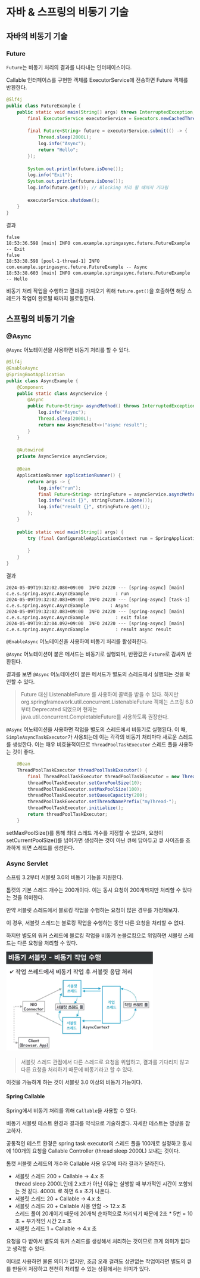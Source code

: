 # 자바 & 스프링의 비동기 기술

## 자바의 비동기 기술

### Future

`Future`는 비동기 처리의 결과를 나타내는 인터페이스이다.

Callable 인터페이스를 구현한 객체를 ExecutorService에 전송하면 Future 객체를 반환한다.

```java
@Slf4j
public class FutureExample {
    public static void main(String[] args) throws InterruptedException, ExecutionException {
        final ExecutorService executorService = Executors.newCachedThreadPool();

        final Future<String> future = executorService.submit(() -> {
            Thread.sleep(2000L);
            log.info("Async");
            return "Hello";
        });

        System.out.println(future.isDone());
        log.info("Exit");
        System.out.println(future.isDone());
        log.info(future.get()); // Blocking 처리 될 때까지 기다림

        executorService.shutdown();
    }
}
```

결과
```Console
false
18:53:36.598 [main] INFO com.example.springasync.future.FutureExample -- Exit
false
18:53:38.598 [pool-1-thread-1] INFO com.example.springasync.future.FutureExample -- Async
18:53:38.603 [main] INFO com.example.springasync.future.FutureExample -- Hello
```

비동기 처리 작업을 수행하고 결과를 가져오기 위해 `future.get()`을 호출하면 해당 스레드가 작업이 완료될 때까지 블로킹된다.

## 스프링의 비동기 기술

### @Async

`@Async` 어노테이션을 사용하면 비동기 처리를 할 수 있다.

```java
@Slf4j
@EnableAsync
@SpringBootApplication
public class AsyncExample {
    @Component
    public static class AsyncService {
        @Async
        public Future<String> asyncMethod() throws InterruptedException {
            log.info("Async");
            Thread.sleep(2000L);
            return new AsyncResult<>("async result");
        }
    }

    @Autowired
    private AsyncService asyncService;

    @Bean
    ApplicationRunner applicationRunner() {
        return args -> {
            log.info("run");
            final Future<String> stringFuture = asyncService.asyncMethod();
            log.info("exit {}", stringFuture.isDone());
            log.info("result {}", stringFuture.get());
        };
    }

    public static void main(String[] args) {
        try (final ConfigurableApplicationContext run = SpringApplication.run(AsyncExample.class, args)) {

        }
    }
}
```

결과
```Console
2024-05-09T19:32:02.080+09:00  INFO 24220 --- [spring-async] [main] c.e.s.spring.async.AsyncExample          : run
2024-05-09T19:32:02.083+09:00  INFO 24220 --- [spring-async] [task-1] c.e.s.spring.async.AsyncExample        : Async
2024-05-09T19:32:02.083+09:00  INFO 24220 --- [spring-async] [main] c.e.s.spring.async.AsyncExample          : exit false
2024-05-09T19:32:04.092+09:00  INFO 24220 --- [spring-async] [main] c.e.s.spring.async.AsyncExample          : result async result
```

`@EnableAsync` 어노테이션을 사용하여 비동기 처리를 활성화한다.

`@Async` 어노테이션이 붙은 메서드는 비동기로 실행되며, 반환값은 `Future`로 감싸져 반환된다.

결과를 보면 `@Async` 어노테이션이 붙은 메서드가 별도의 스레드에서 실행되는 것을 확인할 수 있다.

> Future 대신 ListenableFuture 를 사용하여 콜백을 받을 수 있다.
> 하지만 org.springframework.util.concurrent.ListenableFuture 객체는 스프링 6.0부터 Deprecated 되었으며
> 현재는 java.util.concurrent.CompletableFuture를 사용하도록 권장한다.

`@Async` 어노테이션을 사용하면 작업을 별도의 스레드에서 비동기로 실행된다.
이 때, `SimpleAsyncTaskExecutor`가 사용되는데 이는 각각의 비동기 처리마다 새로운 스레드를 생성한다.
이는 매우 비효율적이므로 `ThreadPoolTaskExecutor` 스레드 풀을 사용하는 것이 좋다.

```java
    @Bean
    ThreadPoolTaskExecutor threadPoolTaskExecutor() {
        final ThreadPoolTaskExecutor threadPoolTaskExecutor = new ThreadPoolTaskExecutor();
        threadPoolTaskExecutor.setCorePoolSize(10);
        threadPoolTaskExecutor.setMaxPoolSize(100);
        threadPoolTaskExecutor.setQueueCapacity(200);
        threadPoolTaskExecutor.setThreadNamePrefix("myThread-");
        threadPoolTaskExecutor.initialize();
        return threadPoolTaskExecutor;
    }
```

setMaxPoolSize()를 통해 최대 스레드 개수를 지정할 수 있으며, 요청이 setCurrentPoolSize()를 넘어가면 생성하는 것이 아닌 큐에 담아두고 큐 사이즈를 초과하게 되면 스레드를 생성한다.

### Async Servlet

스프링 3.2부터 서블릿 3.0의 비동기 기능을 지원한다.

톰캣의 기본 스레드 개수는 200개이다. 이는 동시 요청이 200개까지만 처리할 수 있다는 것을 의미한다.

만약 서블릿 스레드에서 블로킹 작업을 수행하는 요청이 많은 경우를 가정해보자.

이 경우, 서블릿 스레드는 블로킹 작업을 수행하는 동안 다른 요청을 처리할 수 없다.

하지만 별도의 워커 스레드에 블로킹 작업을 비동기 논블로킹으로 위임하면 서블릿 스레드는 다른 요청을 처리할 수 있다.

<img src="../images/spring/async/async_servlet_structure.png" alt="img" title="비동기 서블릿 구조" style="zoom:45%;"/>

> 서블릿 스레드 관점에서 다른 스레드로 요청을 위임하고, 결과를 기다리지 않고 다른 요청을 처리하기 때문에 비동기라고 할 수 있다.

이것을 가능하게 하는 것이 서블릿 3.0 이상의 비동기 기능이다.

#### Spring Callable 

Spring에서 비동기 처리를 위해 `Callable`을 사용할 수 있다.

비동기 서블릿 테스트 환경과 결과를 약식으로 기술하겠다. 자세한 테스트는 영상을 참고하자.

공통적인 테스트 환경은 spring task executor의 스레드 풀을 100개로 설정하고 동시에 100개의 요청을 Callable Controller (thread sleep 2000L) 보내는 것이다.  

톰캣 서블릿 스레드의 개수와 Callable 사용 유무에 따라 결과가 달라진다.  

- 서블릿 스레드 200 + Callable -> 4.x 초  
  thread sleep 2000L인데 2.x초가 아닌 이유는 실행할 때 부가적인 시간이 포함되는 것 같다. 4000L 로 하면 6.x 초가 나온다.    
- 서블릿 스레드 20 + Callable -> 4.x 초
- 서블릿 스레드 20 + Callable 사용 안함 -> 12.x 초   
  스레드 풀이 20개이기 때문에 20개씩 순차적으로 처리되기 때문에 2초 * 5번 = 10초 + 부가적인 시간 2.x 초
- 서블릿 스레드 1 + Callable -> 4.x 초  

요청을 다 받아서 별도의 워커 스레드를 생성해서 처리하는 것이므로 크게 의미가 없다고 생각할 수 있다.

이대로 사용하면 물론 의미가 없지만, 조금 오래 걸려도 상관없는 작업이라면 별도의 큐를 만들어 저장하고 천천히 처리할 수 있는 상황에서는 의미가 있다.
